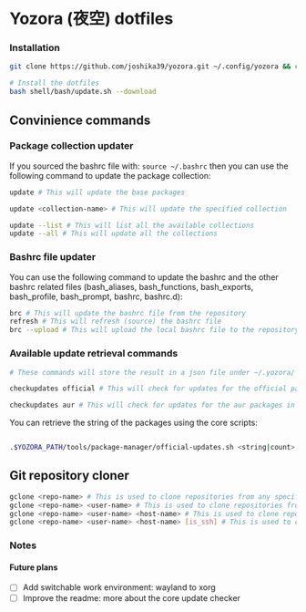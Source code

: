 # Yozora (夜空) dotfiles

### Installation

```bash
git clone https://github.com/joshika39/yozora.git ~/.config/yozora && cd ~/.config/yozora

# Install the dotfiles
bash shell/bash/update.sh --download
```

## Convinience commands

### Package collection updater
If you sourced the bashrc file with: `source ~/.bashrc` then you can use the following command to update the package collection:

```bash
update # This will update the base packages

update <collection-name> # This will update the specified collection

update --list # This will list all the available collections
update --all # This will update all the collections
```

### Bashrc file updater
You can use the following command to update the bashrc and the other bashrc related files (bash_aliases, bash_functions, bash_exports, bash_profile, bash_prompt, bashrc, bashrc.d):

```bash
brc # This will update the bashrc file from the repository
refresh # This will refresh (source) the bashrc file
brc --upload # This will upload the local bashrc file to the repository
```

### Available update retrieval commands
```bash
# These commands will store the result in a json file under ~/.yozora/

checkupdates official # This will check for updates for the official packages in all of the components

checkupdates aur # This will check for updates for the aur packages in all of the components
```

You can retrieve the string of the packages using the core scripts: 
```bash

.$YOZORA_PATH/tools/package-manager/official-updates.sh <string|count> # This will return the string of the official packages

```

## Git repository cloner
```bash
gclone <repo-name> # This is used to clone repositories from any specified host or github (default). If there is no user specified then it will clone the repository from the current user (whoami)
gclone <repo-name> <user-name> # This is used to clone repositories from any specified host or github (default). If there is a user specified then it will clone the repository from the specified user
gclone <repo-name> <user-name> <host-name> # This is used to clone repositories from any specified host or github (default). If there is a user and host specified then it will clone the repository from the specified user and host
gclone <repo-name> <user-name> <host-name> [is_ssh] # This is used to clone repositories from any specified host or github (default). If there is a user and host specified then it will clone the repository from the specified user and host. If the is_ssh is set to true then it will use the ssh protocol to clone the repository
```
### Notes

#### Future plans

- [ ] Add switchable work environment: wayland to xorg
- [ ] Improve the readme: more about the core update checker
